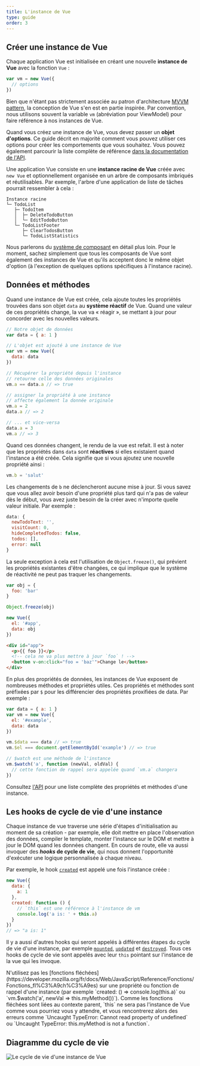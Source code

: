 ```yaml
---
title: L'instance de Vue
type: guide
order: 3
---
```


## Créer une instance de Vue

Chaque application Vue est initialisée en créant une nouvelle **instance de Vue** avec la fonction `Vue` :

```js
var vm = new Vue({
  // options
})
```

Bien que n'étant pas strictement associée au patron d'architecture [MVVM pattern](https://fr.wikipedia.org/wiki/Mod%C3%A8le-vue-vue_mod%C3%A8le), la conception de Vue s'en est en partie inspirée. Par convention, nous utilisons souvent la variable `vm` (abréviation pour ViewModel) pour faire référence à nos instances de Vue.

Quand vous créez une instance de Vue, vous devez passer un **objet d'options**. Ce guide décrit en majorité comment vous pouvez utiliser ces options pour créer les comportements que vous souhaitez. Vous pouvez également parcourir la liste complète de référence [dans la documentation de l'API](../api/#Options-Data).

Une application Vue consiste en une **instance racine de Vue** créée avec `new Vue` et optionnellement organisée en un arbre de composants imbriqués et réutilisables. Par exemple, l'arbre d'une application de liste de tâches pourrait ressembler à cela :

```
Instance racine
└─ TodoList
   ├─ TodoItem
   │  ├─ DeleteTodoButton
   │  └─ EditTodoButton
   └─ TodoListFooter
      ├─ ClearTodosButton
      └─ TodoListStatistics
```

Nous parlerons du [système de composant](components.html) en détail plus loin. Pour le moment, sachez simplement que tous les composants de Vue sont également des instances de Vue et qu'ils acceptent donc le même objet d'option (à l'exception de quelques options spécifiques à l'instance racine).

## Données et méthodes

Quand une instance de Vue est créée, cela ajoute toutes les propriétés trouvées dans son objet `data` au **système réactif** de Vue. Quand une valeur de ces propriétés change, la vue va « réagir », se mettant à jour pour concorder avec les nouvelles valeurs.

``` js
// Notre objet de données
var data = { a: 1 }

// L'objet est ajouté à une instance de Vue
var vm = new Vue({
  data: data
})

// Récupérer la propriété depuis l'instance
// retourne celle des données originales
vm.a == data.a // => true

// assigner la propriété à une instance
// affecte également la donnée originale
vm.a = 2
data.a // => 2

// ... et vice-versa
data.a = 3
vm.a // => 3
```

Quand ces données changent, le rendu de la vue est refait. Il est à noter que les propriétés dans `data` sont **réactives** si elles existaient quand l'instance a été créée. Cela signifie que si vous ajoutez une nouvelle propriété ainsi :

``` js
vm.b = 'salut'
```

Les changements de `b` ne déclencheront aucune mise à jour. Si vous savez que vous allez avoir besoin d'une propriété plus tard qui n'a pas de valeur dès le début, vous avez juste besoin de la créer avec n'importe quelle valeur initiale. Par exemple :

```js
data: {
  newTodoText: '',
  visitCount: 0,
  hideCompletedTodos: false,
  todos: [],
  error: null
}
```

La seule exception à cela est l'utilisation de `Object.freeze()`, qui prévient les propriétés existantes d'être changées, ce qui implique que le système de réactivité ne peut pas traquer les changements.

```js
var obj = {
  foo: 'bar'
}

Object.freeze(obj)

new Vue({
  el: '#app',
  data: obj
})
```

```html
<div id="app">
  <p>{{ foo }}</p>
  <!-- cela ne va plus mettre à jour `foo` ! -->
  <button v-on:click="foo = 'baz'">Change le</button>
</div>
```

En plus des propriétés de données, les instances de Vue exposent de nombreuses méthodes et propriétés utiles. Ces propriétés et méthodes sont préfixées par `$` pour les différencier des propriétés proxifiées de data. Par exemple :

```js
var data = { a: 1 }
var vm = new Vue({
  el: '#example',
  data: data
})

vm.$data === data // => true
vm.$el === document.getElementById('example') // => true

// $watch est une méthode de l'instance
vm.$watch('a', function (newVal, oldVal) {
  // cette fonction de rappel sera appelée quand `vm.a` changera
})
```

Consultez [l'API](../api#Proprietes-dinstance) pour une liste complète des propriétés et méthodes d'une instance.

## Les hooks de cycle de vie d'une instance

Chaque instance de vue traverse une série d'étapes d'initialisation au moment de sa création - par exemple, elle doit mettre en place l'observation des données, compiler le template, monter l'instance sur le DOM et mettre à jour le DOM quand les données changent. En cours de route, elle va aussi invoquer des **_hooks_ de cycle de vie**, qui nous donnent l'opportunité d'exécuter une logique personnalisée à chaque niveau.

Par exemple, le hook [`created`](../api/#created) est appelé une fois l'instance créée :

```js
new Vue({
  data: {
    a: 1
  },
  created: function () {
    // `this` est une référence à l'instance de vm
    console.log('a is: ' + this.a)
  }
})
// => "a is: 1"
```

Il y a aussi d'autres hooks qui seront appelés à différentes étapes du cycle de vie d'une instance, par exemple [`mounted`](../api/#mounted), [`updated`](../api/#updated) et [`destroyed`](../api/#destroyed). Tous ces hooks de cycle de vie sont appelés avec leur `this` pointant sur l'instance de la vue qui les invoque.

<p class="tip">N'utilisez pas les [fonctions fléchées](https://developer.mozilla.org/fr/docs/Web/JavaScript/Reference/Fonctions/Fonctions_fl%C3%A9ch%C3%A9es) sur une propriété ou fonction de rappel d'une instance (par exemple `created: () => console.log(this.a)` ou `vm.$watch('a', newVal => this.myMethod())`). Comme les fonctions fléchées sont liées au contexte parent, `this` ne sera pas l'instance de Vue comme vous pourriez vous y attendre, et vous rencontrerez alors des erreurs comme `Uncaught TypeError: Cannot read property of undefined` ou `Uncaught TypeError: this.myMethod is not a function`.</p>

## Diagramme du cycle de vie

![Le cycle de vie d'une instance de Vue](/images/lifecycle.png)
